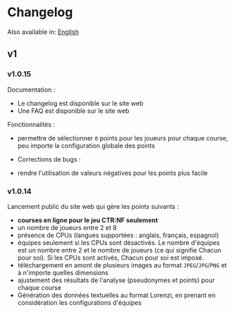 # Changelog

Also available in: [English](../en/Changelog.md)

## v1

### v1.0.15

Documentation :
- Le changelog est disponible sur le site web
- Une FAQ est disponible sur le site web

Fonctionnalités :
- permettre de sélectionner `0` points pour les joueurs pour chaque course, peu importe la configuration globale des points

- Corrections de bugs :
- rendre l'utilisation de valeurs négatives pour les points plus facile

### v1.0.14

Lancement public du site web qui gère les points suivants :
- **courses en ligne pour le jeu CTR:NF seulement**
- un nombre de joueurs entre 2 et 8
- présence de CPUs (langues supportées : anglais, français, espagnol)
- équipes seulement si les CPUs sont désactivés. Le nombre d'équipes est un nombre entre 2 et le nombre de joueurs (ce qui signifie Chacun pour soi). Si les CPUs sont activés, Chacun pour soi est imposé.
- téléchargement en amont de plusieurs images au format `JPEG`/`JPG`/`PNG` et à n'importe quelles dimensions
- ajustement des résultats de l'analyse (pseudonymes et points) pour chaque course
- Génération des données textuelles au format Lorenzi, en prenant en considération les configurations d'équipes